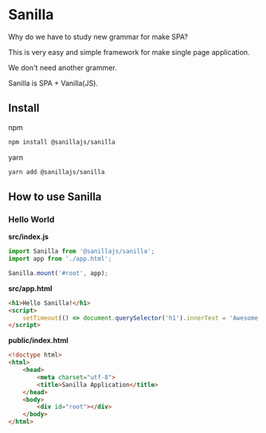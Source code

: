 # Sanilla

Why do we have to study new grammar for make SPA?

This is very easy and simple framework for make single page application.

We don't need another grammer.

Sanilla is SPA + Vanilla(JS).

## Install
npm
```sh
npm install @sanillajs/sanilla
```
yarn
```sh
yarn add @sanillajs/sanilla
```

## How to use Sanilla

### Hello World

**src/index.js**
```js
import Sanilla from '@sanillajs/sanilla';
import app from './app.html';

Sanilla.mount('#root', app);
```

**src/app.html**
```html
<h1>Hello Sanilla!</h1>
<script>
	setTimeout(() => document.querySelector('h1').innerText = 'Awesome Sanilla!', 5000);
</script>
```

**public/index.html**
```html
<!doctype html>
<html>
	<head>
		<meta charset="utf-8">
		<title>Sanilla Application</title>
	</head>
	<body>
		<div id="root"></div>
	</body>
</html>
```
